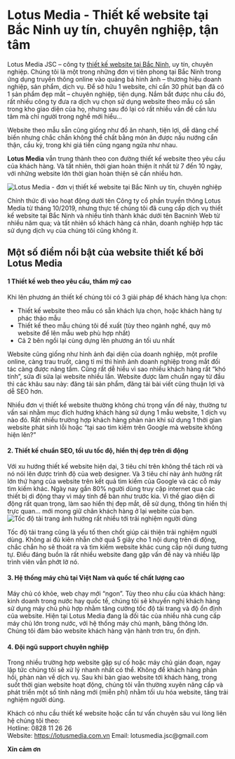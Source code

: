<html>
<head>
<meta charset="utf-8">
</head>
<body>
<h1>Lotus Media - Thiết kế website tại Bắc Ninh uy tín, chuyên nghiệp, tận tâm</h1>
Lotus Media JSC – công ty <a href="https://lotusmedia.com.vn/thiet-ke-website-chuyen-nghiep-tai-bac-ninh/">thiết kế website tại Bắc Ninh</a>, uy tín, chuyên nghiệp. Chúng tôi là một trong những đơn vị tiên phong tại Bắc Ninh trong ứng dụng truyền thông online vào quảng bá hình ảnh – thương hiệu doanh nghiệp, sản phẩm, dịch vụ.
Để sở hữu 1 website, chỉ cần 30 phút bạn đã có 1 sản phẩm đẹp mắt – chuyên nghiệp, tiện dụng. Nắm bắt được nhu cầu đó, rất nhiều công ty đưa ra dịch vụ chọn sử dụng website theo mẫu có sẵn trong kho giao diện của họ, nhưng sau đó lại có rất nhiều vấn đề cần lưu tâm mà chỉ người trong nghề mới hiểu…

Website theo mẫu sẵn cũng giống như đồ ăn nhanh, tiện lợi, dễ dàng chế biến nhưng chắc chắn không thể chất bằng món ăn được nấu nướng cẩn thận, cầu kỳ, trong khi giá tiền cũng ngang ngửa như nhau.

<p><strong>Lotus Media</strong> vẫn trung thành theo con đường thiết kế website theo yêu cầu của khách hàng. Và tất nhiên, thời gian hoàn thiện ít nhất từ 7 đến 10 ngày, với những website lớn thời gian hoàn thiện sẽ cần nhiều hơn.</p>
<img align="center" src="https://lotusmedia.com.vn/wp-content/uploads/2019/09/lotus-media-featured.jpg" alt="Lotus Media - đơn vị thiết kế website tại Bắc Ninh uy tín, chuyên nghiệp" />
<p>Chính thức đi vào hoạt động dưới tên Công ty cổ phần truyền thông Lotus Media từ tháng 10/2019, nhưng thực tế chúng tôi đã cung cấp dịch vụ thiết kế website tại Bắc Ninh và nhiều tỉnh thành khác dưới tên Bacninh Web từ nhiều năm qua; và tất nhiên số khách hàng cá nhân, doanh nghiệp hợp tác sử dụng dịch vụ của chúng tôi cũng không ít.</p>
<h2>Một số điểm nổi bật của website thiết kế bởi Lotus Media</h2>
<h4>1 Thiết kế web theo yêu cầu, thẩm mỹ cao</h4>
Khi lên phương án thiết kế chúng tôi có 3 giải pháp để khách hàng lựa chọn:<br/>
<ul><li>Thiết kế website theo mẫu có sẵn khách lựa chọn, hoặc khách hàng tự phác thảo mẫu</li>
<li>Thiết kế theo mẫu chúng tôi đề xuất (tùy theo ngành nghề, quy mô website để lên mẫu web phù hợp nhất)</li>
  <li>Cả 2 bên ngồi lại cùng dựng lên phương án tối ưu nhất</li></ul>
  
<p>Website cũng giống như hình ảnh đại diện của doanh nghiệp, một profile online, càng trau truốt, càng tỉ mỉ thì hình ảnh doanh nghiệp trong mắt đối tác càng được nâng tầm. Cũng rất dễ hiểu vì sao nhiều khách hàng rất “khó tính”, sửa đi sửa lại website nhiều lần. Website được làm chuẩn ngay từ đầu thì các khâu sau này: đăng tải sản phẩm, đăng tải bài viết cũng thuận lợi và dễ SEO hơn.</p>

Nhiều đơn vị thiết kế website thường không chú trọng vấn đề này, thường tư vấn sai nhằm mục đích hướng khách hàng sử dụng 1 mẫu website, 1 dịch vụ nào đó. Rất nhiều trường hợp khách hàng phàn nàn khi sử dụng 1 thời gian website phát sinh lỗi hoặc “tại sao tìm kiếm trên Google mà website không hiện lên?”

<h4>2. Thiết kế chuẩn SEO, tối ưu tốc độ, hiển thị đẹp trên di động</h4>
Với xu hướng thiết kế website hiện dại, 3 tiêu chí trên không thể tách rời và nó nói lên được trình độ của web designer. Và 3 tiêu chí này ảnh hưởng rất lớn thứ hạng của website trên kết quả tìm kiếm của Google và các cỗ máy tìm kiếm khác.
Ngày nay gần 80% người dùng truy cập internet qua các thiết bị di động thay vì máy tính để bàn như trước kia. Vì thế giao diện di động rất quan trọng, làm sao hiển thị đẹp mắt, dễ sử dụng, thông tin hiển thị trực quan… mới mong giữ chân khách hàng ở lại webite của bạn.
<img align="center" src="https://lotusmedia.com.vn/wp-content/uploads/2019/11/website-load-time-vs-conversion.png" alt="Tốc độ tải trang ảnh hưởng rất nhiều tới trải nghiệm người dùng" />

<p>Tốc độ tải trang cũng là yếu tố then chốt giúp cải thiện trải nghiệm người dùng. Không ai đủ kiên nhẫn chờ quá 5 giây cho 1 nội dung trên di động, chắc chắn họ sẽ thoát ra và tìm kiếm website khác cung cấp nội dung tương tự. Điều đáng buồn là rất nhiều website đang gặp vấn đề này và nhiều lập trình viên vẫn phớt lờ nó.</p>
<h4> 3. Hệ thống máy chủ tại Việt Nam và quốc tế chất lượng cao</h4>
<p>Máy chủ có khỏe, web chạy mới “ngon”. Tùy theo nhu cầu của khách hàng: kinh doanh trong nước hay quốc tế, chúng tôi sẽ khuyến nghị khách hàng sử dụng máy chủ phù hợp nhằm tăng cường tốc độ tải trang và độ ổn định của website. Hiện tại Lotus Media đang là đối tác của nhiều nhà cung cấp máy chủ lớn trong nước, với hệ thống máy chủ mạnh, băng thông lớn. Chúng tôi đảm bảo website khách hàng vận hành trơn tru, ổn định.</p>

<h4>4. Đội ngũ support chuyên nghiệp</h4>
<p>Trong nhiều trường hợp website gặp sự cố hoặc máy chủ gián đoạn, ngay lập tức chúng tôi sẽ xử lý nhanh nhất có thể. Không để khách hàng phản hồi, phàn nàn về dịch vụ. Sau khi bàn giao website tới khách hàng, trong suốt thời gian website hoạt động, chúng tôi vẫn thường xuyên nâng cấp và phát triển một số tính năng mới (miễn phí) nhằm tối ưu hóa website, tăng trải nghiệm người dùng.</p>

<p>Khách có nhu cầu thiết kế website hoặc cần tư vấn chuyên sâu vui lòng liên hệ chúng tôi theo:<br/>
  Hotline: 0828 11 26 26<br/>
  Website: <a href="https://lotusmedia.com.vn">https://lotusmedia.com.vn</a>
  Email: lotusmedia.jsc@gmail.com</p>
  <strong>Xin cảm ơn</strong>
</body></html>
